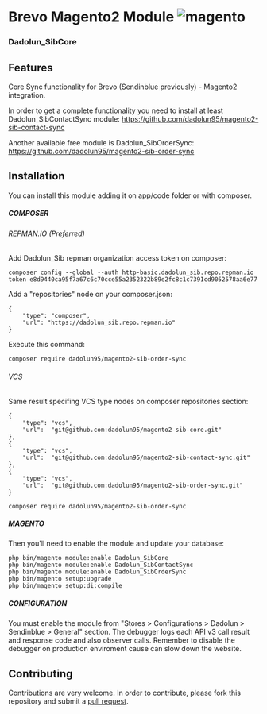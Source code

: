 # Brevo Magento2 Module <img src="https://avatars.githubusercontent.com/u/168457?s=40&v=4" alt="magento" />

### Dadolun_SibCore

## Features
Core Sync functionality for Brevo (Sendinblue previously) - Magento2 integration.

In order to get a complete functionality you need to install at least Dadolun_SibContactSync module: https://github.com/dadolun95/magento2-sib-contact-sync

Another available free module is Dadolun_SibOrderSync: https://github.com/dadolun95/magento2-sib-order-sync

## Installation
You can install this module adding it on app/code folder or with composer.

##### COMPOSER
###### REPMAN.IO (Preferred)
Add Dadolun_Sib repman organization access token on composer:
```
composer config --global --auth http-basic.dadolun_sib.repo.repman.io token e8d9440ca95f7a67c6c70cce55a2352322b89e2fc8c1c7391cd9052578aa6e77
```
Add a "repositories" node on your composer.json:
```
{
    "type": "composer", 
    "url": "https://dadolun_sib.repo.repman.io"
}
```
Execute this command:
```
composer require dadolun95/magento2-sib-order-sync
```
###### VCS 
Same result specifing VCS type nodes on composer repositories section:
```
{
    "type": "vcs",
    "url":  "git@github.com:dadolun95/magento2-sib-core.git"
},
{
    "type": "vcs",
    "url":  "git@github.com:dadolun95/magento2-sib-contact-sync.git"
},
{
    "type": "vcs",
    "url":  "git@github.com:dadolun95/magento2-sib-order-sync.git"
}
```
```
composer require dadolun95/magento2-sib-order-sync
```
##### MAGENTO
Then you'll need to enable the module and update your database:
```
php bin/magento module:enable Dadolun_SibCore
php bin/magento module:enable Dadolun_SibContactSync
php bin/magento module:enable Dadolun_SibOrderSync
php bin/magento setup:upgrade
php bin/magento setup:di:compile
```

##### CONFIGURATION
You must enable the module from "Stores > Configurations > Dadolun > Sendinblue > General" section.
The debugger logs each API v3 call result and response code and also observer calls. 
Remember to disable the debugger on production enviroment cause can slow down the website.

## Contributing
Contributions are very welcome. In order to contribute, please fork this repository and submit a [pull request](https://docs.github.com/en/free-pro-team@latest/github/collaborating-with-issues-and-pull-requests/creating-a-pull-request).

